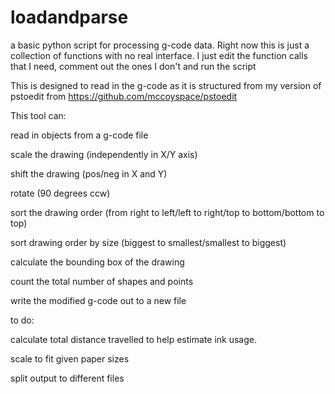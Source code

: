 # loadandparse

a basic python script for processing g-code data. 
Right now this is just a collection of functions with no real interface.
I just edit the function calls that I need, comment out the ones I don't and run the script

This is designed to read in the g-code as it is structured from my version of pstoedit
from https://github.com/mccoyspace/pstoedit

This tool can: 

read in objects from a g-code file 

scale the drawing (independently in X/Y axis)

shift the drawing (pos/neg in X and Y)

rotate (90 degrees ccw)

sort the drawing order (from right to left/left to right/top to bottom/bottom to top)

sort drawing order by size (biggest to smallest/smallest to biggest)

calculate the bounding box of the drawing

count the total number of shapes and points

write the modified g-code out to a new file



to do: 


calculate total distance travelled to help estimate ink usage. 

scale to fit given paper sizes

split output to different files 

